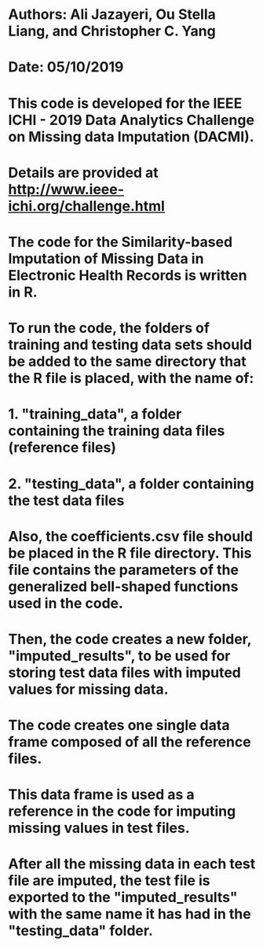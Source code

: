 # Authors: Ali Jazayeri, Ou Stella Liang, and Christopher C. Yang
# Date: 05/10/2019

# This code is developed for the IEEE ICHI - 2019 Data Analytics Challenge on Missing data Imputation (DACMI).
# Details are provided at http://www.ieee-ichi.org/challenge.html

# The code for the Similarity-based Imputation of Missing Data in Electronic Health Records is written in R. 
# To run the code, the folders of training and testing data sets should be added to the same directory that the R file is placed, with the name of:
#  1. "training_data", a folder containing the training data files (reference files)
#  2. "testing_data", a folder containing the test data files
# Also, the coefficients.csv file should be placed in the R file directory. This file contains the parameters of the generalized bell-shaped functions used in the code.
# Then, the code creates a new folder, "imputed_results", to be used for storing test data files with imputed values for missing data.
# The code creates one single data frame composed of all the reference files.
# This data frame is used as a reference in the code for imputing missing values in test files.
# After all the missing data in each test file are imputed, the test file is exported to the "imputed_results" with the same name it has had in the "testing_data" folder.
























